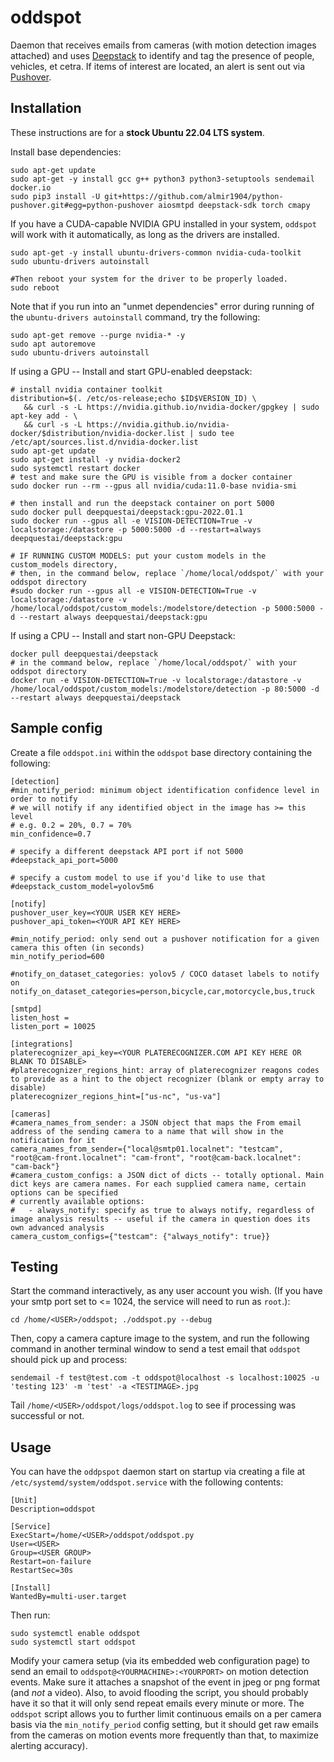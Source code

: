 # oddspot
Daemon that receives emails from cameras (with motion detection images attached) and uses [Deepstack](https://deepstack.cc/) to identify and tag the presence of people, vehicles, et cetra. If items of interest are located, an alert is sent out via [Pushover](https://pushover.net/).

## Installation

These instructions are for a **stock Ubuntu 22.04 LTS system**.

Install base dependencies:
```
sudo apt-get update
sudo apt-get -y install gcc g++ python3 python3-setuptools sendemail docker.io
sudo pip3 install -U git+https://github.com/almir1904/python-pushover.git#egg=python-pushover aiosmtpd deepstack-sdk torch cmapy
```

If you have a CUDA-capable NVIDIA GPU installed in your system, `oddspot` will work with it automatically, as long as the drivers are installed. 
```
sudo apt-get -y install ubuntu-drivers-common nvidia-cuda-toolkit
sudo ubuntu-drivers autoinstall

#Then reboot your system for the driver to be properly loaded.
sudo reboot
```

Note that if you run into an "unmet dependencies" error during running of the `ubuntu-drivers autoinstall` command, try the following:
```
sudo apt-get remove --purge nvidia-* -y
sudo apt autoremove
sudo ubuntu-drivers autoinstall
```

If using a GPU -- Install and start GPU-enabled deepstack:
```
# install nvidia container toolkit
distribution=$(. /etc/os-release;echo $ID$VERSION_ID) \
   && curl -s -L https://nvidia.github.io/nvidia-docker/gpgkey | sudo apt-key add - \
   && curl -s -L https://nvidia.github.io/nvidia-docker/$distribution/nvidia-docker.list | sudo tee /etc/apt/sources.list.d/nvidia-docker.list
sudo apt-get update
sudo apt-get install -y nvidia-docker2
sudo systemctl restart docker
# test and make sure the GPU is visible from a docker container
sudo docker run --rm --gpus all nvidia/cuda:11.0-base nvidia-smi

# then install and run the deepstack container on port 5000
sudo docker pull deepquestai/deepstack:gpu-2022.01.1
sudo docker run --gpus all -e VISION-DETECTION=True -v localstorage:/datastore -p 5000:5000 -d --restart=always deepquestai/deepstack:gpu

# IF RUNNING CUSTOM MODELS: put your custom models in the custom_models directory,
# then, in the command below, replace `/home/local/oddspot/` with your oddspot directory
#sudo docker run --gpus all -e VISION-DETECTION=True -v localstorage:/datastore -v /home/local/oddspot/custom_models:/modelstore/detection -p 5000:5000 -d --restart always deepquestai/deepstack:gpu
```

If using a CPU -- Install and start non-GPU Deepstack:
```
docker pull deepquestai/deepstack
# in the command below, replace `/home/local/oddspot/` with your oddspot directory
docker run -e VISION-DETECTION=True -v localstorage:/datastore -v /home/local/oddspot/custom_models:/modelstore/detection -p 80:5000 -d --restart always deepquestai/deepstack
```


## Sample config

Create a file `oddspot.ini` within the `oddspot` base directory containing the following:

```
[detection]
#min_notify_period: minimum object identification confidence level in order to notify
# we will notify if any identified object in the image has >= this level
# e.g. 0.2 = 20%, 0.7 = 70%
min_confidence=0.7

# specify a different deepstack API port if not 5000
#deepstack_api_port=5000

# specify a custom model to use if you'd like to use that
#deepstack_custom_model=yolov5m6

[notify]
pushover_user_key=<YOUR USER KEY HERE>
pushover_api_token=<YOUR API KEY HERE>

#min_notify_period: only send out a pushover notification for a given camera this often (in seconds)
min_notify_period=600

#notify_on_dataset_categories: yolov5 / COCO dataset labels to notify on
notify_on_dataset_categories=person,bicycle,car,motorcycle,bus,truck

[smtpd]
listen_host =
listen_port = 10025

[integrations]
platerecognizer_api_key=<YOUR PLATERECOGNIZER.COM API KEY HERE OR BLANK TO DISABLE>
#platerecognizer_regions_hint: array of platerecognizer reagons codes to provide as a hint to the object recognizer (blank or empty array to disable)
platerecognizer_regions_hint=["us-nc", "us-va"]

[cameras]
#camera_names_from_sender: a JSON object that maps the From email address of the sending camera to a name that will show in the notification for it
camera_names_from_sender={"local@smtp01.localnet": "testcam", "root@cam-front.localnet": "cam-front", "root@cam-back.localnet": "cam-back"}
#camera_custom_configs: a JSON dict of dicts -- totally optional. Main dict keys are camera names. For each supplied camera name, certain options can be specified
# currently available options:
#   - always_notify: specify as true to always notify, regardless of image analysis results -- useful if the camera in question does its own advanced analysis
camera_custom_configs={"testcam": {"always_notify": true}}
```

## Testing

Start the command interactively, as any user account you wish. (If you have your smtp port set to <= 1024, the service will need to run as `root`.):

`cd /home/<USER>/oddspot; ./oddspot.py --debug`

Then, copy a camera capture image to the system, and run the following command in another terminal window to send a test email that `oddspot` should pick up and process:

`sendemail -f test@test.com -t oddspot@localhost -s localhost:10025 -u 'testing 123' -m 'test' -a <TESTIMAGE>.jpg`

Tail `/home/<USER>/oddspot/logs/oddspot.log` to see if processing was successful or not.

## Usage

You can have the `oddpspot` daemon start on startup via creating a file at `/etc/systemd/system/oddspot.service` with the following contents:

```
[Unit]
Description=oddspot

[Service]
ExecStart=/home/<USER>/oddspot/oddspot.py
User=<USER>
Group=<USER GROUP>
Restart=on-failure
RestartSec=30s

[Install]
WantedBy=multi-user.target
```

Then run:

```
sudo systemctl enable oddspot
sudo systemctl start oddspot
```

Modify your camera setup (via its embedded web configuration page) to send an email to `oddspot@<YOURMACHINE>:<YOURPORT>` on motion detection events. Make sure it attaches a snapshot of the event in jpeg or png format (and _not_ a video). Also, to avoid flooding the script, you should probably have it so that it will only send repeat emails every minute or more. The `oddspot` script allows you to further limit continuous emails on a per camera basis via the `min_notify_period` config setting, but it should get raw emails from the cameras on motion events more frequently than that, to maximize alerting accuracy).

